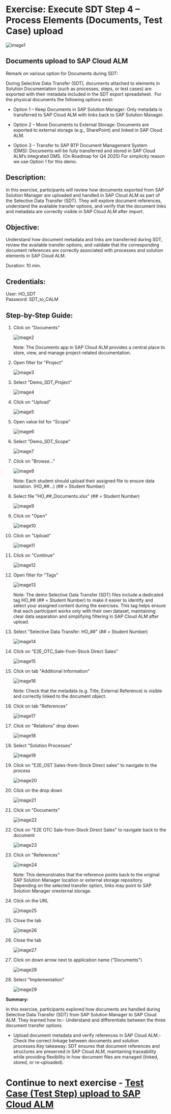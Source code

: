 # Exercise: Execute SDT Step 4 – Process Elements (Documents, Test Case) upload

![image1](Images/image1.png)

## Documents upload to SAP Cloud ALM

Remark on various option for Documents during SDT:

During Selective Data Transfer (SDT), documents attached to elements in Solution Documentation (such as processes, steps, or test cases) are exported with their metadata included in the SDT export spreadsheet.  For the physical documents the following options exist:

- Option 1 – Keep Documents in SAP Solution Manager:
Only metadata is transferred to SAP Cloud ALM with links back to SAP Solution Manager.

- Option 2 – Move Documents to External Storage: Documents are exported to external storage (e.g., SharePoint) and linked in SAP Cloud ALM.
- Option 3 – Transfer to SAP BTP Document Management System (DMS): Documents will be fully transferred and stored in SAP Cloud ALM’s integrated DMS. (On Roadmap for Q4 2025)
For simplicity reason we use Option 1 for this demo.

## Description:

In this exercise, participants will review how documents exported from SAP Solution Manager are uploaded and handled in SAP Cloud ALM as part of the Selective Data Transfer (SDT). They will explore document references, understand the available transfer options, and verify that the document links and metadata are correctly visible in SAP Cloud ALM after import.

## Objective:

Understand how document metadata and links are transferred during SDT, review the available transfer options, and validate that the corresponding document references are correctly associated with processes and solution elements in SAP Cloud ALM.

Duration: 10 min.

## Credentials:

User: HO_SDT<br>
Password: SDT_to_CALM

## Step-by-Step Guide:

1. Click on "Documents"

    ![image2](Images/image2.png)

   Note: The Documents app in SAP Cloud ALM provides a central place to store, view, and manage project-related documentation.

1. Open filter for "Project"

    ![image3](Images/image3.png)

1. Select "Demo\_SDT\_Project"

    ![image4](Images/image4.png)

1. Click on "Upload"

    ![image5](Images/image5.png)

1. Open value list for "Scope"

    ![image6](Images/image6.png)

1. Select "Demo\_SDT\_Scope"

    ![image7](Images/image7.png)

1. Click on "Browse…"

    ![image8](Images/image8.png)

   Note: Each student should upload their assigned file to ensure data isolation. (HO\_##...) (## = Student Number)

1. Select file "HO\_##\_Documents.xlsx" (## = Student Number)

    ![image9](Images/image9.png)

1. Click on "Open" 

    ![image10](Images/image10.png)

1. Click on "Upload"

    ![image11](Images/image11.png)

1. Click on "Continue"

    ![image12](Images/image12.png)

1. Open filter for "Tags"

    ![image13](Images/image13.png)

   Note: The demo Selective Data Transfer (SDT) files include a dedicated tag HO\_## (## = Student Number) to make it easier to identify and select your assigned content during the exercises. This tag helps ensure that each participant works only with their own dataset, maintaining clear data separation and simplifying filtering in SAP Cloud ALM after upload.

1. Select "Selective Data Transfer: HO\_##" (## = Student Number)

    ![image14](Images/image14.png)

1. Click on "E2E\_OTC\_Sale-from-Stock Direct Sales"

    ![image15](Images/image15.png)

1. Click on tab "Additional Information"

    ![image16](Images/image16.png)

   Note: Check that the metadata (e.g. Title, External Reference) is visible and correctly linked to the document object.

1. Click on tab "References"

    ![image17](Images/image17.png)

1. Click on "Relations" drop down

    ![image18](Images/image18.png)

1. Select "Solution Processes"

    ![image19](Images/image19.png)

1. Click on "E2E\_OST Sales-from-Stock Direct sales" to navigate to the process

    ![image20](Images/image20.png)

1. Click on the drop down

    ![image21](Images/image21.png)

1. Click on "Documents"

    ![image22](Images/image22.png)

1. Click on "E2E OTC Sale-from-Stock Direct Sales" to navigate back to the document

    ![image23](Images/image23.png)

1. Click on "References"

    ![image24](Images/image24.png)

   Note: This demonstrates that the reference points back to the original SAP Solution Manager location or external storage repository. Depending on the selected transfer option, links may point to SAP Solution Manager orexternal storage.

1. Click on the URL

    ![image25](Images/image25.png)

1. Close the tab

    ![image26](Images/image26.png)

1. Close the tab

    ![image27](Images/image27.png)

1. Click on down arrow next to application name ("Documents")

    ![image28](Images/image28.png)

1. Select "Implementation"

    ![image29](Images/image29.png)

**Summary:**

In this exercise, participants explored how documents are handled during Selective Data Transfer (SDT) from SAP Solution Manager to SAP Cloud ALM. They learned how to:- Understand and differentiate between the three document transfer options.

- Upload document metadata and verify references in SAP Cloud ALM.- Check the correct linkage between documents and solution processes.Key takeaway: SDT ensures that document references and structures are preserved in SAP Cloud ALM, maintaining traceability while providing flexibility in how document files are managed (linked, stored, or re-uploaded).

# Continue to next exercise - [Test Case (Test Step) upload to SAP Cloud ALM](../SDT_Tests/SDT_Tests.md)
